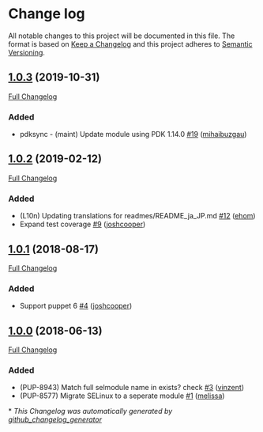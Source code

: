 # Change log

All notable changes to this project will be documented in this file. The format is based on [Keep a Changelog](http://keepachangelog.com/en/1.0.0/) and this project adheres to [Semantic Versioning](http://semver.org).

## [1.0.3](https://github.com/puppetlabs/puppetlabs-selinux_core/tree/1.0.3) (2019-10-31)

[Full Changelog](https://github.com/puppetlabs/puppetlabs-selinux_core/compare/1.0.2...1.0.3)

### Added

- pdksync - \(maint\) Update module using PDK 1.14.0 [\#19](https://github.com/puppetlabs/puppetlabs-selinux_core/pull/19) ([mihaibuzgau](https://github.com/mihaibuzgau))

## [1.0.2](https://github.com/puppetlabs/puppetlabs-selinux_core/tree/1.0.2) (2019-02-12)

[Full Changelog](https://github.com/puppetlabs/puppetlabs-selinux_core/compare/1.0.1...1.0.2)

### Added

- \(L10n\) Updating translations for readmes/README\_ja\_JP.md [\#12](https://github.com/puppetlabs/puppetlabs-selinux_core/pull/12) ([ehom](https://github.com/ehom))
- Expand test coverage [\#9](https://github.com/puppetlabs/puppetlabs-selinux_core/pull/9) ([joshcooper](https://github.com/joshcooper))

## [1.0.1](https://github.com/puppetlabs/puppetlabs-selinux_core/tree/1.0.1) (2018-08-17)

[Full Changelog](https://github.com/puppetlabs/puppetlabs-selinux_core/compare/1.0.0...1.0.1)

### Added

- Support puppet 6 [\#4](https://github.com/puppetlabs/puppetlabs-selinux_core/pull/4) ([joshcooper](https://github.com/joshcooper))

## [1.0.0](https://github.com/puppetlabs/puppetlabs-selinux_core/tree/1.0.0) (2018-06-13)

[Full Changelog](https://github.com/puppetlabs/puppetlabs-selinux_core/compare/bf3171fd0b25b687d6ff1665027d81763b7d5734...1.0.0)

### Added

- \(PUP-8943\) Match full selmodule name in exists? check [\#3](https://github.com/puppetlabs/puppetlabs-selinux_core/pull/3) ([vinzent](https://github.com/vinzent))
- \(PUP-8577\) Migrate SELinux to a seperate module [\#1](https://github.com/puppetlabs/puppetlabs-selinux_core/pull/1) ([melissa](https://github.com/melissa))



\* *This Changelog was automatically generated by [github_changelog_generator](https://github.com/skywinder/Github-Changelog-Generator)*
